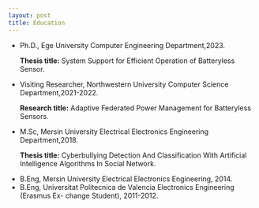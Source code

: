 ```yaml
---
layout: post
title: Education
---
```


 <ul>
  <li>Ph.D., Ege University Computer Engineering Department,2023.
<p><Strong>Thesis title:</Strong> System Support for Efficient Operation of Batteryless Sensor.</p></li>
  <li>Visiting Researcher, Northwestern University Computer Science Department,2021-2022.
<p><Strong>Research title:</Strong> Adaptive Federated Power Management for Batteryless Sensors.</p></li>
  <li>M.Sc, Mersin University Electrical Electronics Engineering Department,2018.
<p><Strong>Thesis title:</Strong>  Cyberbullying Detection And Classification With Artificial Intelligence Algorithms
In Social Network.</p></li>
  <li>B.Eng, Mersin University Electrical Electronics Engineering, 2014.</li>
  <li>B.Eng,  Universitat Politecnica de Valencia Electronics Engineering (Erasmus Ex-
change Student), 2011-2012.</li>
</ul>